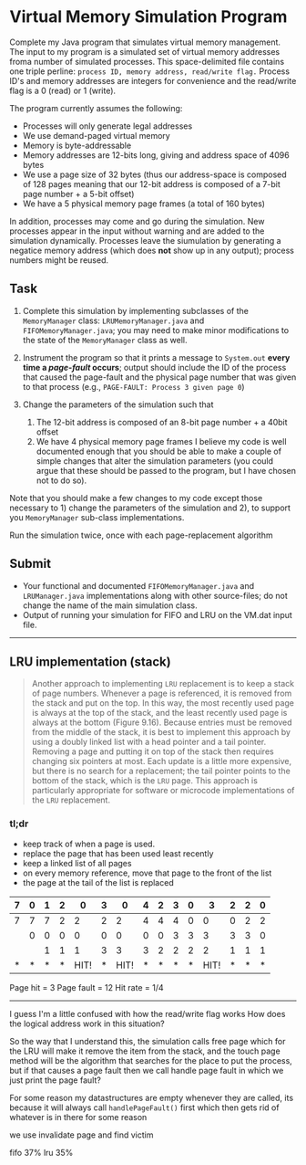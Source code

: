 # Virtual Memory Simulation Program

Complete my Java program that simulates virtual memory management.  The input to my program is a simulated set of virtual memory addresses froma  number of simulated processes.  This space-delimited file contains one triple perline: `process ID, memory address, read/write flag.`  Process ID's and memory addresses are integers for convenience and the read/write flag is a 0 (read) or 1 (write).

The program currently assumes the following:
* Processes will only generate legal addresses
* We use demand-paged virtual memory
* Memory is byte-addressable
* Memory addresses are 12-bits long, giving and address space of 4096 bytes
* We use a page size of 32 bytes (thus our address-space is composed of 128 pages meaning that our 12-bit address is composed of a 7-bit page number + a 5-bit offset)
* We have a 5 physical memory page frames (a total of 160 bytes)

In addition, processes may come and go during the simulation.  New processes appear in the input without warning and are added to the simulation dynamically.  Processes leave the siumulation by generating a negatice memory address (which does **not** show up in any output); process numbers might be reused. 

## Task
1. Complete this simulation by implementing subclasses of the `MemoryManager` class: `LRUMemoryManager.java` and `FIFOMemoryManager.java`; you may need to make minor modifications to the state of the `MemoryManager` class as well.


2. Instrument the program so that it prints a message to `System.out` **every time a *page-fault* occurs**; output should include the ID of the process that caused the page-fault and the physical page number that was given to that process (e.g., `PAGE-FAULT: Process 3 given page 0`)


3. Change the parameters of the simulation such that 
    1. The 12-bit address is composed of an 8-bit page number + a 40bit offset
    2. We have 4 physical memory page frames
    I believe my code is well documented enough that you should be able to make a couple of simple changes that alter the simulation parameters (you could argue that these should be passed to the program, but I have chosen not to do so).

Note that you should make a few changes to my code except those necessary to 1) change the parameters of the simulation and 2), to support you `MemoryManager` sub-class implementations.

Run the simulation twice, once with each page-replacement algorithm

## Submit

* Your functional and documented `FIFOMemoryManager.java` and `LRUManager.java` implementations along with other source-files; do not change the name of the main simulation class.
* Output of running your simulation for FIFO and LRU on the VM.dat input file.

---

## LRU implementation (stack)
> Another approach to implementing `LRU` replacement is to keep a stack of page numbers.  Whenever a page is referenced, it is removed from the stack and put on the top.  In this way, the most recently used page is always at the top of the stack, and the least recently used page is always at the bottom (Figure 9.16).  Because entries must be removed from the middle of the stack, it is best to implement this approach by using a doubly linked list with a head pointer and a tail pointer.  Removing a page and putting it on top of the stack then requires changing six pointers at most.  Each update is a little more expensive, but there is no search for a replacement; the tail pointer points to the bottom of the stack, which is the `LRU` page.  This approach is particularly appropriate for software or microcode implementations of the `LRU` replacement.

### tl;dr
* keep track of when a page is used.
* replace the page that has been used least recently
* keep a linked list of all pages
* on every memory reference, move that page to the front of the list
* the page at the tail of the list is replaced

| 7 	| 0 	| 1 	| 2 	| 0    	| 3 	| 0    	| 4 	| 2 	| 3 	| 0 	| 3    	| 2 	| 2 	| 0 	|
|---	|---	|---	|---	|------	|---	|------	|---	|---	|---	|---	|------	|---	|---	|---	|
| 7 	| 7 	| 7 	| 2 	| 2    	| 2 	| 2    	| 4 	| 4 	| 4 	| 0 	| 0    	| 0 	| 2 	| 2 	|
|   	| 0 	| 0 	| 0 	| 0    	| 0 	| 0    	| 0 	| 0 	| 3 	| 3 	| 3    	| 3 	| 3 	| 0 	|
|   	|   	| 1 	| 1 	| 1    	| 3 	| 3    	| 3 	| 2 	| 2 	| 2 	| 2    	| 1 	| 1 	| 1 	|
| * 	| * 	| * 	| * 	| HIT! 	| * 	| HIT! 	| * 	| * 	| * 	| * 	| HIT! 	| * 	| * 	| * 	|


Page hit = 3
Page fault = 12
Hit rate = 1/4

---

I guess I'm a little confused with how the read/write flag works
How does the logical address work in this situation?

So the way that I understand this, the simulation calls free page which for the LRU will make it remove the item from the stack, and the touch page method will be the algorithm that searches for the place to put the process, but if that causes a page fault then we call handle page fault in which we just print the page fault?

For some reason my datastructures are empty whenever they are called, its because it will always call `handlePageFault()` first which then gets rid of whatever is in there for some reason

we use invalidate page and find victim

fifo 37%
lru 35%